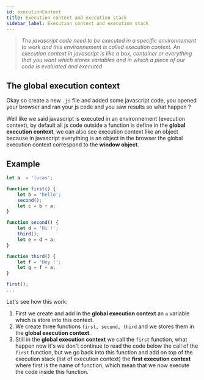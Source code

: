 ```yaml
---
id: executionContext
title: Execution context and execution stack
sidebar_label: Execution context and execution stack
---
```

> *The javascript code need to be executed in a specific environnement to work and this environnement is called execution context. An execution context in javascript is like a box, container or everything that you want which stores variables and in which a piece of our code is evaluated and executed*

## The global execution context
Okay so create a new `.js` file and added some javascript code, you opened your browser and ran your js code and you saw results so what happen ?

Well like we said javascript is executed in an environnement (execution context), by default all js code outside a function is define in the **global execution context**, we can also see execution context like an object because in javascript everything is an object in the browser the global execution context correspond to the **window object**.

## Example
```js
let a  = 'lucas';

function first() {
	let b = 'hello';
	second();
	let c = b + a;
}

function second() {
	let d = 'Hi !';
	third();
	let e = d + a;
}

function third() {
	let f = 'Hey !';
	let g = f + a;
}

first();
...
```
Let's see how this work:
1. First we create and add in the **global execution context** an `a` variable which is store into this context.
2. We create three functions `first, second, third` and we stores them in the **global execution context**.
3. Still in the **global execution context** we call the `first` function, what happen now it's we don't continue to read the code below the call of the `first` function, but we go back into this function and add on top of the execution stack (list of execution context) the **first execution context** where first is the name of function, which mean that we now execute the code inside this function.